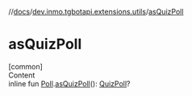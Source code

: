 //[docs](../../index.md)/[dev.inmo.tgbotapi.extensions.utils](index.md)/[asQuizPoll](as-quiz-poll.md)



# asQuizPoll  
[common]  
Content  
inline fun [Poll](../dev.inmo.tgbotapi.types.polls/-poll/index.md).[asQuizPoll](as-quiz-poll.md)(): [QuizPoll](../dev.inmo.tgbotapi.types.polls/-quiz-poll/index.md)?  



